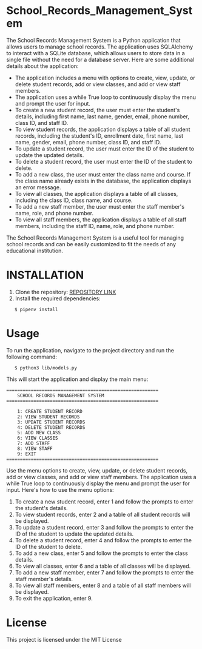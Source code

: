 # School_Records_Management_System
The School Records Management System is a Python application that allows users to manage school records. The application uses SQLAlchemy to interact with a SQLite database, which allows users to store data in a single file without the need for a database server. Here are some additional details about the application:

- The application includes a menu with options to create, view, update, or delete student records, add or view classes, and add or view staff members.
- The application uses a while True loop to continuously display the menu and prompt the user for input.
- To create a new student record, the user must enter the student's details, including first name, last name, gender, email, phone number, class ID, and staff ID.
- To view student records, the application displays a table of all student records, including the student's ID, enrollment date, first name, last name, gender, email, phone number, class ID, and staff ID.
- To update a student record, the user must enter the ID of the student to update the updated details.
- To delete a student record, the user must enter the ID of the student to delete.
- To add a new class, the user must enter the class name and course. If the class name already exists in the database, the application displays an error message.
- To view all classes, the application displays a table of all classes, including the class ID, class name, and course.
- To add a new staff member, the user must enter the staff member's name, role, and phone number.
- To view all staff members, the application displays a table of all staff members, including the staff ID, name, role, and phone number.

The School Records Management System is a useful tool for managing school records and can be easily customized to fit the needs of any educational institution.
# INSTALLATION
1. Clone the repository: [REPOSITORY LINK](https://github.com/jankimutai/School_Records_Management_System)
2. Install the required dependencies:
``` 
   $ pipenv install
```
# Usage
To run the application, navigate to the project directory and run the following command: 
``` 
   $ python3 lib/models.py
```
This will start the application and display the main menu:

```
========================================================
    SCHOOL RECORDS MANAGEMENT SYSTEM
========================================================

    1: CREATE STUDENT RECORD                          
    2: VIEW STUDENT RECORDS
    3: UPDATE STUDENT RECORDS
    4: DELETE STUDENT RECORDS
    5: ADD NEW CLASS
    6: VIEW CLASSES
    7: ADD STAFF
    8: VIEW STAFF
    9: EXIT
========================================================
```

Use the menu options to create, view, update, or delete student records, add or view classes, and add or view staff members.
The application uses a while True loop to continuously display the menu and prompt the user for input. Here's how to use the menu options:
  1. To create a new student record, enter 1 and follow the prompts to enter the student's details.
  2. To view student records, enter 2 and a table of all student records will be displayed.
  3. To update a student record, enter 3 and follow the prompts to enter the ID of the student to update the updated details.
  4. To delete a student record, enter 4 and follow the prompts to enter the ID of the student to delete.
  5. To add a new class, enter 5 and follow the prompts to enter the class details.
  6. To view all classes, enter 6 and a table of all classes will be displayed.
  7. To add a new staff member, enter 7 and follow the prompts to enter the staff member's details.
  8. To view all staff members, enter 8 and a table of all staff members will be displayed.
  9. To exit the application, enter 9.

# License
This project is licensed under the MIT License 
